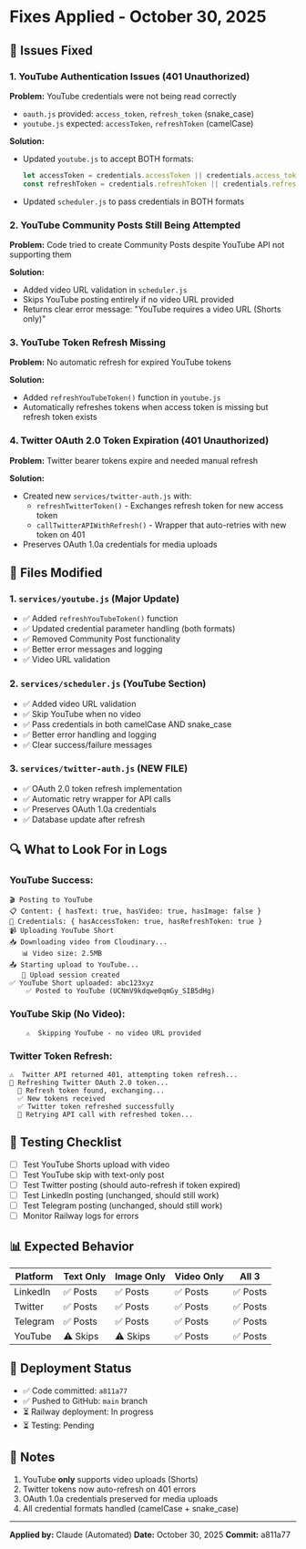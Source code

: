 # Fixes Applied - October 30, 2025

## 🎯 Issues Fixed

### 1. YouTube Authentication Issues (401 Unauthorized)
**Problem:** YouTube credentials were not being read correctly
- `oauth.js` provided: `access_token`, `refresh_token` (snake_case)
- `youtube.js` expected: `accessToken`, `refreshToken` (camelCase)

**Solution:**
- Updated `youtube.js` to accept BOTH formats:
  ```javascript
  let accessToken = credentials.accessToken || credentials.access_token;
  const refreshToken = credentials.refreshToken || credentials.refresh_token;
  ```
- Updated `scheduler.js` to pass credentials in BOTH formats

### 2. YouTube Community Posts Still Being Attempted
**Problem:** Code tried to create Community Posts despite YouTube API not supporting them

**Solution:**
- Added video URL validation in `scheduler.js`
- Skips YouTube posting entirely if no video URL provided
- Returns clear error message: "YouTube requires a video URL (Shorts only)"

### 3. YouTube Token Refresh Missing
**Problem:** No automatic refresh for expired YouTube tokens

**Solution:**
- Added `refreshYouTubeToken()` function in `youtube.js`
- Automatically refreshes tokens when access token is missing but refresh token exists

### 4. Twitter OAuth 2.0 Token Expiration (401 Unauthorized)
**Problem:** Twitter bearer tokens expire and needed manual refresh

**Solution:**
- Created new `services/twitter-auth.js` with:
  - `refreshTwitterToken()` - Exchanges refresh token for new access token
  - `callTwitterAPIWithRefresh()` - Wrapper that auto-retries with new token on 401
- Preserves OAuth 1.0a credentials for media uploads

## 📁 Files Modified

### 1. `services/youtube.js` (Major Update)
- ✅ Added `refreshYouTubeToken()` function
- ✅ Updated credential parameter handling (both formats)
- ✅ Removed Community Post functionality
- ✅ Better error messages and logging
- ✅ Video URL validation

### 2. `services/scheduler.js` (YouTube Section)
- ✅ Added video URL validation
- ✅ Skip YouTube when no video
- ✅ Pass credentials in both camelCase AND snake_case
- ✅ Better error handling and logging
- ✅ Clear success/failure messages

### 3. `services/twitter-auth.js` (NEW FILE)
- ✅ OAuth 2.0 token refresh implementation
- ✅ Automatic retry wrapper for API calls
- ✅ Preserves OAuth 1.0a credentials
- ✅ Database update after refresh

## 🔍 What to Look For in Logs

### YouTube Success:
```
🎬 Posting to YouTube
📋 Content: { hasText: true, hasVideo: true, hasImage: false }
🔑 Credentials: { hasAccessToken: true, hasRefreshToken: true }
📹 Uploading YouTube Short
📥 Downloading video from Cloudinary...
   📊 Video size: 2.5MB
📤 Starting upload to YouTube...
   📍 Upload session created
✅ YouTube Short uploaded: abc123xyz
    ✅ Posted to YouTube (UCNmV9kdqwe0qmGy_SIB5dHg)
```

### YouTube Skip (No Video):
```
    ⚠️  Skipping YouTube - no video URL provided
```

### Twitter Token Refresh:
```
⚠️  Twitter API returned 401, attempting token refresh...
🔄 Refreshing Twitter OAuth 2.0 token...
  🔑 Refresh token found, exchanging...
  ✅ New tokens received
  ✅ Twitter token refreshed successfully
  🔄 Retrying API call with refreshed token...
```

## 🧪 Testing Checklist

- [ ] Test YouTube Shorts upload with video
- [ ] Test YouTube skip with text-only post
- [ ] Test Twitter posting (should auto-refresh if token expired)
- [ ] Test LinkedIn posting (unchanged, should still work)
- [ ] Test Telegram posting (unchanged, should still work)
- [ ] Monitor Railway logs for errors

## 📊 Expected Behavior

| Platform | Text Only | Image Only | Video Only | All 3 |
|----------|-----------|------------|------------|-------|
| LinkedIn | ✅ Posts  | ✅ Posts   | ✅ Posts   | ✅ Posts |
| Twitter  | ✅ Posts  | ✅ Posts   | ✅ Posts   | ✅ Posts |
| Telegram | ✅ Posts  | ✅ Posts   | ✅ Posts   | ✅ Posts |
| YouTube  | ⚠️ Skips  | ⚠️ Skips   | ✅ Posts   | ✅ Posts |

## 🚀 Deployment Status

- ✅ Code committed: `a811a77`
- ✅ Pushed to GitHub: `main` branch
- ⏳ Railway deployment: In progress
- ⏳ Testing: Pending

## 📝 Notes

1. YouTube **only** supports video uploads (Shorts)
2. Twitter tokens now auto-refresh on 401 errors
3. OAuth 1.0a credentials preserved for media uploads
4. All credential formats handled (camelCase + snake_case)

---
**Applied by:** Claude (Automated)
**Date:** October 30, 2025
**Commit:** a811a77
